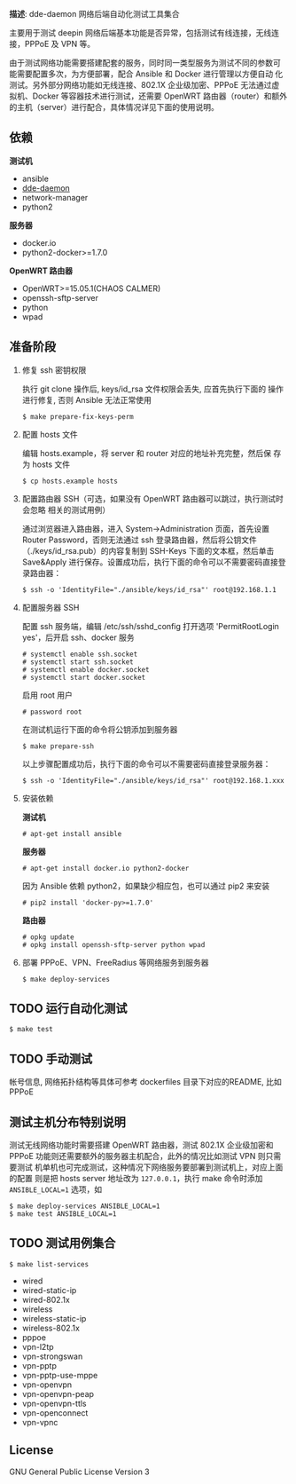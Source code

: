 **描述**: dde-daemon 网络后端自动化测试工具集合

主要用于测试 deepin 网络后端基本功能是否异常，包括测试有线连接，无线连
接，PPPoE 及 VPN 等。

由于测试网络功能需要搭建配套的服务，同时同一类型服务为测试不同的参数可
能需要配置多次，为方便部署，配合 Ansible 和 Docker 进行管理以方便自动
化测试。另外部分网络功能如无线连接、802.1X 企业级加密、PPPoE 无法通过虚
拟机、Docker 等容器技术进行测试，还需要 OpenWRT 路由器（router）和额外
的主机（server）进行配合，具体情况详见下面的使用说明。

## 依赖

**测试机**
- ansible
- [dde-daemon](https://github.com/linuxdeepin/dde-daemon)
- network-manager
- python2

**服务器**
- docker.io
- python2-docker>=1.7.0

**OpenWRT 路由器**
- OpenWRT>=15.05.1(CHAOS CALMER)
- openssh-sftp-server
- python
- wpad

## 准备阶段

1. 修复 ssh 密钥权限

   执行 git clone 操作后, keys/id_rsa 文件权限会丢失, 应首先执行下面的
   操作进行修复, 否则 Ansible 无法正常使用
   ```
   $ make prepare-fix-keys-perm
   ```

1. 配置 hosts 文件

   编辑 hosts.example，将 server 和 router 对应的地址补充完整，然后保
   存为 hosts 文件

   ```
   $ cp hosts.example hosts
   ```

1. 配置路由器 SSH（可选，如果没有 OpenWRT 路由器可以跳过，执行测试时会忽略
   相关的测试用例）

   通过浏览器进入路由器，进入 System->Administration 页面，首先设置
   Router Password，否则无法通过 ssh 登录路由器，然后将公钥文件
   （./keys/id_rsa.pub）的内容复制到 SSH-Keys 下面的文本框，然后单击
   Save&Apply 进行保存。设置成功后，执行下面的命令可以不需要密码直接登
   录路由器：

   ```
   $ ssh -o 'IdentityFile="./ansible/keys/id_rsa"' root@192.168.1.1
   ```

1. 配置服务器 SSH

   配置 ssh 服务端，编辑 /etc/ssh/sshd_config 打开选项
   'PermitRootLogin yes'，后开启 ssh、docker 服务

   ```
   # systemctl enable ssh.socket
   # systemctl start ssh.socket
   # systemctl enable docker.socket
   # systemctl start docker.socket
   ```

   启用 root 用户

   ```
   # password root
   ```

   在测试机运行下面的命令将公钥添加到服务器

   ```
   $ make prepare-ssh
   ```

   以上步骤配置成功后，执行下面的命令可以不需要密码直接登录服务器：

   ```
   $ ssh -o 'IdentityFile="./ansible/keys/id_rsa"' root@192.168.1.xxx
   ```

1. 安装依赖

   **测试机**

   ```
   # apt-get install ansible
   ```

   **服务器**

   ```
   # apt-get install docker.io python2-docker
   ```

   因为 Ansible 依赖 python2，如果缺少相应包，也可以通过 pip2 来安装

   ```
   # pip2 install 'docker-py>=1.7.0'
   ```

   **路由器**

   ```
   # opkg update
   # opkg install openssh-sftp-server python wpad
   ```

1. 部署 PPPoE、VPN、FreeRadius 等网络服务到服务器

   ```
   $ make deploy-services
   ```

## TODO 运行自动化测试

```
$ make test
```

## TODO 手动测试

帐号信息, 网络拓扑结构等具体可参考 dockerfiles 目录下对应的README, 比如 PPPoE

## 测试主机分布特别说明

测试无线网络功能时需要搭建 OpenWRT 路由器，测试 802.1X 企业级加密和 PPPoE
功能则还需要额外的服务器主机配合，此外的情况比如测试 VPN 则只需要测试
机单机也可完成测试，这种情况下网络服务要部署到测试机上，对应上面的配置
则是把 hosts server 地址改为 `127.0.0.1`，执行 make 命令时添加
`ANSIBLE_LOCAL=1` 选项，如

```
$ make deploy-services ANSIBLE_LOCAL=1
$ make test ANSIBLE_LOCAL=1
```

## TODO 测试用例集合

```
$ make list-services
```

- wired
- wired-static-ip
- wired-802.1x
- wireless
- wireless-static-ip
- wireless-802.1x
- pppoe
- vpn-l2tp
- vpn-strongswan
- vpn-pptp
- vpn-pptp-use-mppe
- vpn-openvpn
- vpn-openvpn-peap
- vpn-openvpn-ttls
- vpn-openconnect
- vpn-vpnc

## License

GNU General Public License Version 3
